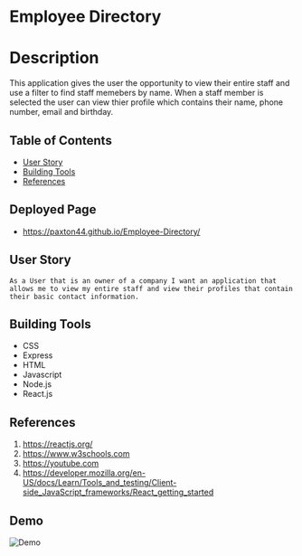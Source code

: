 # Employee Directory 

# Description

This application gives the user the opportunity to view their entire staff and use a filter to find staff memebers by name. When a staff member is selected the user can view thier profile which contains their name, phone number, email and birthday. 


## Table of Contents
 * [User Story](#User-Story)
 * [Building Tools](#Building-Tools)
 * [References](#References)



## Deployed Page
 * https://paxton44.github.io/Employee-Directory/



## User Story
<pre><code>As a User that is an owner of a company I want an application that allows me to view my entire staff and view their profiles that contain their basic contact information.</code></pre>

## Building Tools 
 * CSS
 * Express
 * HTML
 * Javascript
 * Node.js
 * React.js
 
 



## References
1. https://reactjs.org/
2. https://www.w3schools.com
3. https://youtube.com
4. https://developer.mozilla.org/en-US/docs/Learn/Tools_and_testing/Client-side_JavaScript_frameworks/React_getting_started


## Demo

![Demo](public/icons/images/budgetTrackerExample.png)

